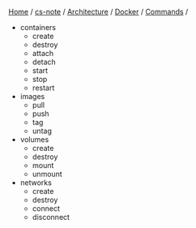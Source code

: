[Home](https://mengxianbin.github.io) /
[cs-note](https://mengxianbin.github.io/cs-note/content) /
[Architecture](https://mengxianbin.github.io/cs-note/content/Architecture) /
[Docker](https://mengxianbin.github.io/cs-note/content/Architecture/Docker) /
[Commands](https://mengxianbin.github.io/cs-note/content/Architecture/Docker/Commands) /

* containers
    * create
    * destroy
    * attach
    * detach
    * start
    * stop
    * restart
* images
    * pull
    * push
    * tag
    * untag
* volumes
    * create
    * destroy
    * mount
    * unmount
* networks
    * create
    * destroy
    * connect
    * disconnect